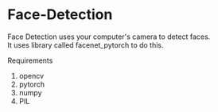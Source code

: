 # Face-Detection

Face Detection uses your computer's camera to detect faces.<br/>
It uses library called facenet_pytorch to do this.<br/>

Requirements<br/>
1. opencv<br/>
2. pytorch<br/>
3. numpy<br/>
4. PIL<br/>
